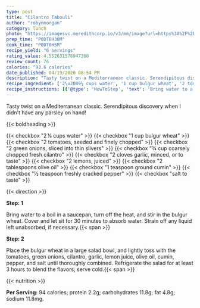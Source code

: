 ```yaml
---
type: post
title: "Cilantro Tabouli"
author: "robynmorgan"
category: lunch
photo: "https://imagesvc.meredithcorp.io/v3/mm/image?url=https%3A%2F%2Fimages.media-allrecipes.com%2Fuserphotos%2F667173.jpg"
prep_time: "P0DT0H30M"
cook_time: "P0DT0H5M"
recipe_yield: "6 servings"
rating_value: 4.552631578947368
review_count: 76
calories: "93.6 calories"
date_published: 04/19/2020 08:54 PM
description: "Tasty twist on a Mediterranean classic. Serendipitous discovery when I didn't have any parsley on hand!"
recipe_ingredient: ['2\u2009¼ cups water', '1 cup bulgur wheat', '2 tomatoes, seeded and finely chopped', '2 green onions, sliced into thin slivers', '¾ cup coarsely chopped fresh cilantro', '2 cloves garlic, minced, or to taste', '2 lemons, juiced', '2 tablespoons olive oil', '1 teaspoon ground cumin', '½ teaspoon freshly cracked pepper', 'salt to taste']
recipe_instructions: [{'@type': 'HowToStep', 'text': 'Bring water to a boil in a saucepan, turn off the heat, and stir in the bulgur wheat. Cover and let sit for 30 minutes to absorb water. Strain off any liquid left unabsorbed, if necessary.\n'}, {'@type': 'HowToStep', 'text': 'Place the bulgur wheat in a large salad bowl, and lightly toss with the tomatoes, green onions, cilantro, garlic, lemon juice, olive oil, cumin, pepper, and salt until thoroughly combined. Refrigerate the salad for at least 3 hours to blend the flavors; serve cold.\n'}]
---
```


Tasty twist on a Mediterranean classic. Serendipitous discovery when I didn't have any parsley on hand! 

{{< boldheading >}}

{{< checkbox "2 ¼ cups water" >}}
{{< checkbox "1 cup bulgur wheat" >}}
{{< checkbox "2  tomatoes, seeded and finely chopped" >}}
{{< checkbox "2  green onions, sliced into thin slivers" >}}
{{< checkbox "¾ cup coarsely chopped fresh cilantro" >}}
{{< checkbox "2 cloves garlic, minced, or to taste" >}}
{{< checkbox "2  lemons, juiced" >}}
{{< checkbox "2 tablespoons olive oil" >}}
{{< checkbox "1 teaspoon ground cumin" >}}
{{< checkbox "½ teaspoon freshly cracked pepper" >}}
{{< checkbox "salt to taste" >}}


{{< direction >}}

**Step: 1**

Bring water to a boil in a saucepan, turn off the heat, and stir in the bulgur wheat. Cover and let sit for 30 minutes to absorb water. Strain off any liquid left unabsorbed, if necessary.{{< span >}}

**Step: 2**

Place the bulgur wheat in a large salad bowl, and lightly toss with the tomatoes, green onions, cilantro, garlic, lemon juice, olive oil, cumin, pepper, and salt until thoroughly combined. Refrigerate the salad for at least 3 hours to blend the flavors; serve cold.{{< span >}}

{{< nutrition >}}

**Per Serving:** 94 calories; protein 2.2g; carbohydrates 11.8g; fat 4.8g; sodium 11.8mg.
